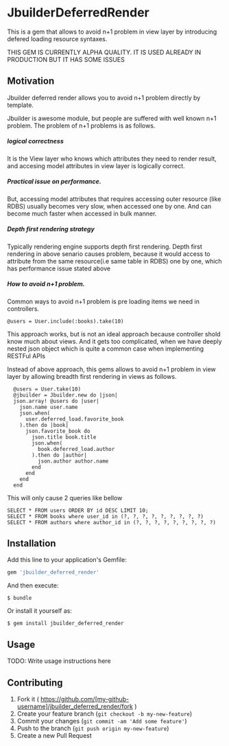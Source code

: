# JbuilderDeferredRender

This is a gem that allows to avoid n+1 problem in view layer by introducing defered loading resource syntaxes.

THIS GEM IS CURRENTLY ALPHA QUALITY. IT IS USED ALREADY IN PRODUCTION BUT IT HAS SOME ISSUES

## Motivation

Jbuilder deferred render allows you to avoid n+1 problem directly by template.

Jbuilder is awesome module, but people are suffered with well known n+1 problem.
The problem of n+1 problems is as follows.

##### logical correctness
It is the View layer who knows which attributes they need to render result, and accesing model attributes in view layer is logically correct.

##### Practical issue on performance.
But, accessing model attributes that requires accessing outer resource (like RDBS) usually becomes very slow, when  accessed one by one.
And can become much faster when accessed in bulk manner.

##### Depth first rendering strategy

Typically rendering engine supports depth first rendering. 
Depth first rendering in above senario causes problem, because it would access to attribute from the same resource(i.e same table in RDBS) one by one, which has performance issue stated above


##### How to avoid n+1 problem.

Common ways to avoid n+1 problem is pre loading items we need in controllers. 

```
@users = User.include(:books).take(10)
```
This approach works,  but is not an ideal approach because controller shold know much about views. 
And it gets too complicated, when we have deeply nested json object which is quite a common case when implementing RESTFul APIs

Instead of above approach, this gems allows to avoid n+1 problem in view layer by allowing breadth first rendering in views as follows. 

```
  @users = User.take(10)
  @jbuilder = Jbuilder.new do |json|
  json.array! @users do |user|
    json.name user.name
    json.when(
      user.deferred_load.favorite_book
    ).then do |book|
      json.favorite_book do
        json.title book.title
        json.when(
          book.deferred_load.author
        ).then do |author|
          json.author author.name
        end
      end
    end
  end
```

This will only cause 2 queries like bellow

```
SELECT * FROM users ORDER BY id DESC LIMIT 10;
SELECT * FROM books where user_id in (?, ?, ?, ?, ?, ?, ?, ?, ?)
SELECT * FROM authors where author_id in (?, ?, ?, ?, ?, ?, ?, ?, ?)
```

## Installation

Add this line to your application's Gemfile:

```ruby
gem 'jbuilder_deferred_render'
```

And then execute:

    $ bundle

Or install it yourself as:

    $ gem install jbuilder_deferred_render

## Usage

TODO: Write usage instructions here

## Contributing

1. Fork it ( https://github.com/[my-github-username]/jbuilder_deferred_render/fork )
2. Create your feature branch (`git checkout -b my-new-feature`)
3. Commit your changes (`git commit -am 'Add some feature'`)
4. Push to the branch (`git push origin my-new-feature`)
5. Create a new Pull Request
